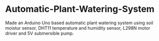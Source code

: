 # Automatic-Plant-Watering-System
Made an Arduino Uno based automatic plant watering system using soil moistur sensor, DHT11 temperature and humidity sensor, L298N motor driver and 5V submersible pump.
